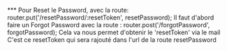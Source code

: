 *** Pour Reset le Password, avec la route:
router.put('/resetPassword/:resetToken', resetPassword);
Il faut d'abord faire un Forgot Password avec la route : 
router.post('/forgotPassword', forgotPassword);
Cela va nous permet d'obtenir le 'resetToken' via le mail
C'est ce resetToken qui sera rajouté dans l'url de la route resetPassword